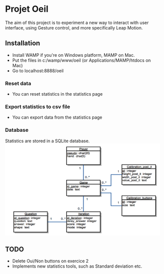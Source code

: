 # Projet Oeil

The aim of this project is to experiment a new way to interact with user interface, using Gesture control, and more specifically Leap Motion.

## Installation

* Install WAMP if you're on Windows platform, MAMP on Mac.
* Put the files in c:/wamp/www/oeil (or Applications/MAMP/htdocs on Mac)
* Go to localhost:8888/oeil

### Reset data
* You can reset statistics in the statistics page

### Export statistics to csv file
* You can export data from the statistics page

### Database
Statistics are stored in a SQLite database.
![UML](UML.png)

## TODO
* Delete Oui/Non buttons on exercice 2
* Implements new statistics tools, such as Standard deviation etc.

